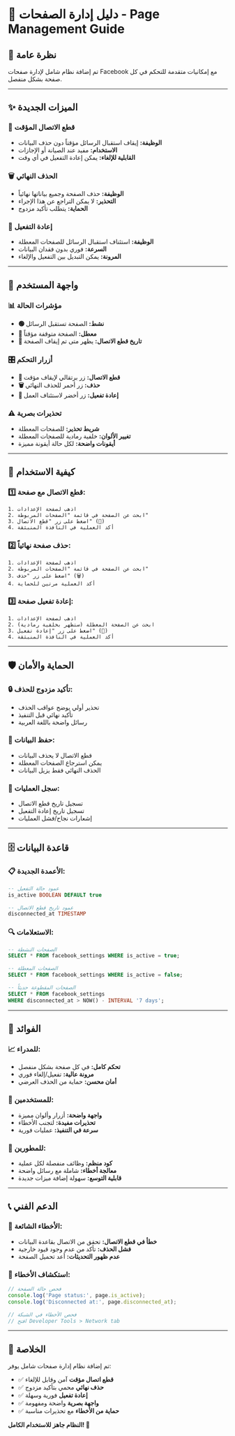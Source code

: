 # 📱 دليل إدارة الصفحات - Page Management Guide

## 🎯 **نظرة عامة**

تم إضافة نظام شامل لإدارة صفحات Facebook مع إمكانيات متقدمة للتحكم في كل صفحة بشكل منفصل.

---

## ✨ **الميزات الجديدة**

### **🔌 قطع الاتصال المؤقت**
- **الوظيفة:** إيقاف استقبال الرسائل مؤقتاً دون حذف البيانات
- **الاستخدام:** مفيد عند الصيانة أو الإجازات
- **القابلية للإلغاء:** يمكن إعادة التفعيل في أي وقت

### **🗑️ الحذف النهائي**
- **الوظيفة:** حذف الصفحة وجميع بياناتها نهائياً
- **التحذير:** لا يمكن التراجع عن هذا الإجراء
- **الحماية:** يتطلب تأكيد مزدوج

### **🔄 إعادة التفعيل**
- **الوظيفة:** استئناف استقبال الرسائل للصفحات المعطلة
- **السرعة:** فوري بدون فقدان البيانات
- **المرونة:** يمكن التبديل بين التفعيل والإلغاء

---

## 🎨 **واجهة المستخدم**

### **📊 مؤشرات الحالة**
- **🟢 نشط:** الصفحة تستقبل الرسائل
- **🔴 معطل:** الصفحة متوقفة مؤقتاً
- **📅 تاريخ قطع الاتصال:** يظهر متى تم إيقاف الصفحة

### **🎛️ أزرار التحكم**
- **🔌 قطع الاتصال:** زر برتقالي لإيقاف مؤقت
- **🗑️ حذف:** زر أحمر للحذف النهائي
- **🔄 إعادة تفعيل:** زر أخضر لاستئناف العمل

### **⚠️ تحذيرات بصرية**
- **شريط تحذير:** للصفحات المعطلة
- **تغيير الألوان:** خلفية رمادية للصفحات المعطلة
- **أيقونات واضحة:** لكل حالة أيقونة مميزة

---

## 🔧 **كيفية الاستخدام**

### **1️⃣ قطع الاتصال مع صفحة:**
```
1. اذهب لصفحة الإعدادات
2. ابحث عن الصفحة في قائمة "الصفحات المربوطة"
3. اضغط على زر "قطع الاتصال" (🔌)
4. أكد العملية في النافذة المنبثقة
```

### **2️⃣ حذف صفحة نهائياً:**
```
1. اذهب لصفحة الإعدادات
2. ابحث عن الصفحة في قائمة "الصفحات المربوطة"
3. اضغط على زر "حذف" (🗑️)
4. أكد العملية مرتين للحماية
```

### **3️⃣ إعادة تفعيل صفحة:**
```
1. اذهب لصفحة الإعدادات
2. ابحث عن الصفحة المعطلة (ستظهر بخلفية رمادية)
3. اضغط على زر "إعادة تفعيل" (🔄)
4. أكد العملية في النافذة المنبثقة
```

---

## 🛡️ **الحماية والأمان**

### **🔒 تأكيد مزدوج للحذف:**
- تحذير أولي يوضح عواقب الحذف
- تأكيد نهائي قبل التنفيذ
- رسائل واضحة باللغة العربية

### **💾 حفظ البيانات:**
- قطع الاتصال لا يحذف البيانات
- يمكن استرجاع الصفحات المعطلة
- الحذف النهائي فقط يزيل البيانات

### **📝 سجل العمليات:**
- تسجيل تاريخ قطع الاتصال
- تسجيل تاريخ إعادة التفعيل
- إشعارات نجاح/فشل العمليات

---

## 🗄️ **قاعدة البيانات**

### **📋 الأعمدة الجديدة:**
```sql
-- عمود حالة التفعيل
is_active BOOLEAN DEFAULT true

-- عمود تاريخ قطع الاتصال
disconnected_at TIMESTAMP
```

### **🔍 الاستعلامات:**
```sql
-- الصفحات النشطة
SELECT * FROM facebook_settings WHERE is_active = true;

-- الصفحات المعطلة
SELECT * FROM facebook_settings WHERE is_active = false;

-- الصفحات المقطوعة حديثاً
SELECT * FROM facebook_settings 
WHERE disconnected_at > NOW() - INTERVAL '7 days';
```

---

## 🚀 **الفوائد**

### **📈 للمدراء:**
- **تحكم كامل:** في كل صفحة بشكل منفصل
- **مرونة عالية:** تفعيل/إلغاء فوري
- **أمان محسن:** حماية من الحذف العرضي

### **👥 للمستخدمين:**
- **واجهة واضحة:** أزرار وألوان مميزة
- **تحذيرات مفيدة:** لتجنب الأخطاء
- **سرعة في التنفيذ:** عمليات فورية

### **🔧 للمطورين:**
- **كود منظم:** وظائف منفصلة لكل عملية
- **معالجة أخطاء:** شاملة مع رسائل واضحة
- **قابلية التوسع:** سهولة إضافة ميزات جديدة

---

## 📞 **الدعم الفني**

### **🐛 الأخطاء الشائعة:**
- **خطأ في قطع الاتصال:** تحقق من الاتصال بقاعدة البيانات
- **فشل الحذف:** تأكد من عدم وجود قيود خارجية
- **عدم ظهور التحديثات:** أعد تحميل الصفحة

### **🔧 استكشاف الأخطاء:**
```javascript
// فحص حالة الصفحة
console.log('Page status:', page.is_active);
console.log('Disconnected at:', page.disconnected_at);

// فحص الأخطاء في الشبكة
// افتح Developer Tools > Network tab
```

---

## 🎉 **الخلاصة**

تم إضافة نظام إدارة صفحات شامل يوفر:
- ✅ **قطع اتصال مؤقت** آمن وقابل للإلغاء
- ✅ **حذف نهائي** محمي بتأكيد مزدوج  
- ✅ **إعادة تفعيل** فورية وسهلة
- ✅ **واجهة بصرية** واضحة ومفهومة
- ✅ **حماية من الأخطاء** مع تحذيرات مناسبة

**النظام جاهز للاستخدام الكامل! 🚀**
